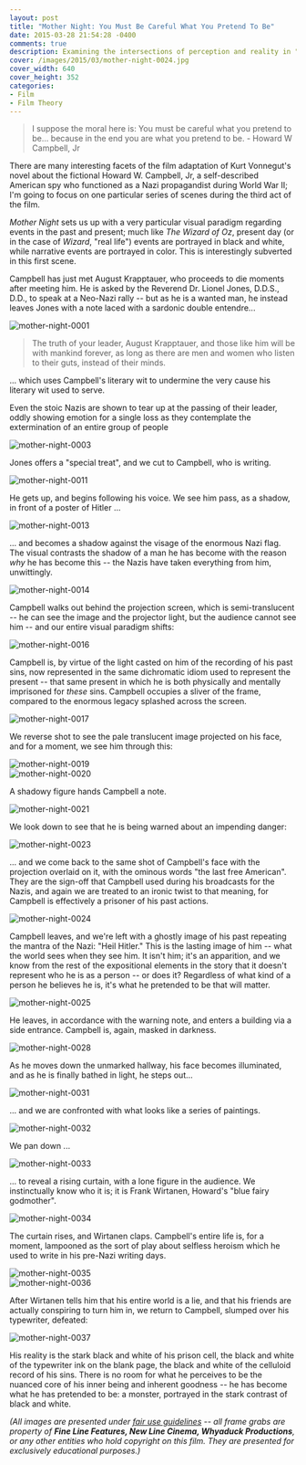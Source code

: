 ```yaml
---
layout: post
title: "Mother Night: You Must Be Careful What You Pretend To Be"
date: 2015-03-28 21:54:28 -0400
comments: true
description: Examining the intersections of perception and reality in "Mother Night"
cover: /images/2015/03/mother-night-0024.jpg
cover_width: 640
cover_height: 352
categories: 
- Film
- Film Theory
---
```


> I suppose the moral here is: You must be careful what you pretend to be... because in the end you are what you pretend to be. - Howard W Campbell, Jr

There are many interesting facets of the film adaptation of Kurt Vonnegut's novel about the fictional Howard W. Campbell, Jr, a self-described American spy who functioned as a Nazi propagandist during World War II; I'm going to focus on one particular series of scenes during the third act of the film.

<!-- more -->

*Mother Night* sets us up with a very particular visual paradigm regarding events in the past and present; much like *The Wizard of Oz*, present day (or in the case of *Wizard*, "real life") events are portrayed in black and white, while narrative events are portrayed in color. This is interestingly subverted in this first scene.

Campbell has just met August Krapptauer, who proceeds to die moments after meeting him. He is asked by the Reverend Dr. Lionel Jones, D.D.S., D.D., to speak at a Neo-Nazi rally -- but as he is a wanted man, he instead leaves Jones with a note laced with a sardonic double entendre...

![mother-night-0001](/images/2015/03/mother-night-0001.jpg)  

> The truth of your leader, August Krapptauer, and those like him
will be with mankind forever, as long as there are men and women who listen to their guts, instead of their minds.

... which uses Campbell's literary wit to undermine the very cause his literary wit used to serve.

Even the stoic Nazis are shown to tear up at the passing of their leader, oddly showing emotion for a single loss as they contemplate the extermination of an entire group of people

![mother-night-0003](/images/2015/03/mother-night-0003.jpg)  

Jones offers a "special treat", and we cut to Campbell, who is writing.

![mother-night-0011](/images/2015/03/mother-night-0011.jpg)  

He gets up, and begins following his voice. We see him pass, as a shadow, in front of a poster of Hitler ...

![mother-night-0013](/images/2015/03/mother-night-0013.jpg)  

... and becomes a shadow against the visage of the enormous Nazi flag. The visual contrasts the shadow of a man he has become with the reason *why* he has become this -- the Nazis have taken everything from him, unwittingly.

![mother-night-0014](/images/2015/03/mother-night-0014.jpg)  

Campbell walks out behind the projection screen, which is semi-translucent -- he can see the image and the projector light, but the audience cannot see him -- and our entire visual paradigm shifts:

![mother-night-0016](/images/2015/03/mother-night-0016.jpg)  

Campbell is, by virtue of the light casted on him of the recording of his past sins, now represented in the same dichromatic idiom used to represent the present -- that same present in which he is both physically and mentally imprisoned for *these* sins. Campbell occupies a sliver of the frame, compared to the enormous legacy splashed across the screen.

![mother-night-0017](/images/2015/03/mother-night-0017.jpg)  

We reverse shot to see the pale translucent image projected on his face, and for a moment, we see him through this:

![mother-night-0019](/images/2015/03/mother-night-0019.jpg)  
![mother-night-0020](/images/2015/03/mother-night-0020.jpg)  

A shadowy figure hands Campbell a note.

![mother-night-0021](/images/2015/03/mother-night-0021.jpg)  

We look down to see that he is being warned about an impending danger:

![mother-night-0023](/images/2015/03/mother-night-0023.jpg)  

... and we come back to the same shot of Campbell's face with the projection overlaid on it, with the ominous words "the last free American". They are the sign-off that Campbell used during his broadcasts for the Nazis, and again we are treated to an ironic twist to that meaning, for Campbell is effectively a prisoner of his past actions.

![mother-night-0024](/images/2015/03/mother-night-0024.jpg)  

Campbell leaves, and we're left with a ghostly image of his past repeating the mantra of the Nazi: "Heil Hitler." This is the lasting image of him -- what the world sees when they see him. It isn't him; it's an apparition, and we know from the rest of the expositional elements in the story that it doesn't represent who he is as a person -- or does it? Regardless of what kind of a person he believes he is, it's what he pretended to be that will matter.

![mother-night-0025](/images/2015/03/mother-night-0025.jpg)  

He leaves, in accordance with the warning note, and enters a building via a side entrance. Campbell is, again, masked in darkness.

![mother-night-0028](/images/2015/03/mother-night-0028.jpg)  

As he moves down the unmarked hallway, his face becomes illuminated, and as he is finally bathed in light, he steps out...

![mother-night-0031](/images/2015/03/mother-night-0031.jpg)  

... and we are confronted with what looks like a series of paintings.

![mother-night-0032](/images/2015/03/mother-night-0032.jpg)  

We pan down ...

![mother-night-0033](/images/2015/03/mother-night-0033.jpg)  

... to reveal a rising curtain, with a lone figure in the audience. We instinctually know who it is; it is Frank Wirtanen, Howard's "blue fairy godmother".

![mother-night-0034](/images/2015/03/mother-night-0034.jpg)  

The curtain rises, and Wirtanen claps. Campbell's entire life is, for a moment, lampooned as the sort of play about selfless heroism which he used to write in his pre-Nazi writing days.

![mother-night-0035](/images/2015/03/mother-night-0035.jpg)  
![mother-night-0036](/images/2015/03/mother-night-0036.jpg)  

After Wirtanen tells him that his entire world is a lie, and that his friends are actually conspiring to turn him in, we return to Campbell, slumped over his typewriter, defeated:

![mother-night-0037](/images/2015/03/mother-night-0037.jpg)  

His reality is the stark black and white of his prison cell, the black and white of the typewriter ink on the blank page, the black and white of the celluloid record of his sins. There is no room for what he perceives to be the nuanced core of his inner being and inherent goodness -- he has become what he has pretended to be: a monster, portrayed in the stark contrast of black and white.

*(All images are presented under [fair use guidelines](http://libguides.mit.edu/usingimages) -- all frame grabs are property of **Fine Line Features, New Line Cinema, Whyaduck Productions**, or any other entities who hold copyright on this film. They are presented for exclusively educational purposes.)*
